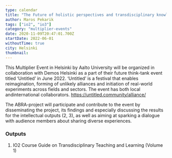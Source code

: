 ```yaml
---
type: calendar
title: "The Future of holistic perspectives and transdisciplinary knowledge in HE (ME2)"
author: Maros Pekarik
tags: ["io2", "io3"]
category: "multiplier-events"
date: 2020-11-09T20:47:01.700Z
startDate: 2022-06-01
withoutTime: true
city: Helsinki
thumbnail:
---
```


This Multiplier Event in Helsinki by Aalto University will be organized in collaboration with Demos Helsinki as a part of their future think-tank event titled ‘Untitled’ in June 2022. ‘Untitled’ is a festival that enables reimagination, forming of unlikely alliances and initiation of real-world experiments across fields and sectors. The event has both local andinternational collaborators. https://untitled.community/alliance/

The ABRA-project will participate and contribute to the event by disseminating the project, its findings and especially discussing the results for the intellectual outputs (2, 3), as well as aiming at sparking a dialogue with audience members about sharing diverse experiences.

### Outputs
1. IO2 Course Guide on Transdisciplinary Teaching and Learning (Volume 1)
